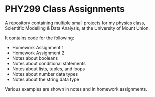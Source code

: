 # PHY299 Class Assignments
A repository containing multiple small projects for my physics class, Scientific Modelling & Data Analysis, at the University of Mount Union.

It contains code for the following:
- Homework Assignment 1
- Homework Assignment 2
- Notes about booleans
- Notes about conditional statements
- Notes about lists, tuples, and loops
- Notes about number data types
- Notes about the string data type

Various examples are shown in notes and in homework assignments.
